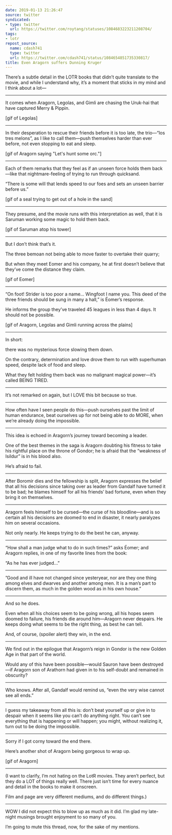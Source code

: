 ```yaml
---
date: 2019-01-13 21:26:47
source: twitter
syndicated:
- type: twitter
  url: https://twitter.com/roytang/statuses/1084683223211208704/
tags:
- lotr
repost_source:
  name: cdash741
  type: twitter
  url: https://twitter.com/cdash741/status/1084654851735330817/
title: Even Aragorn suffers Dunning Kruger 
---
```


There’s a subtle detail in the LOTR books that didn’t quite translate to the movie, and while I understand why, it’s a moment that sticks in my mind and I think about a lot—

---

It comes when Aragorn, Legolas, and Gimli are chasing the Uruk-hai that have captured Merry & Pippin.

[gif of Legolas]

---

In their desperation to rescue their friends before it is too late, the trio—“los tres melons”, as I like to call them—push themselves harder than ever before, not even stopping to eat and sleep.

[gif of Aragorn saying "Let's hunt some orc."]

---

Each of them remarks that they feel as if an unseen force holds them back—like that nightmare-feeling of trying to run through quicksand. 



“There is some will that lends speed to our foes and sets an unseen barrier before us.”

[gif of a seal trying to get out of a hole in the sand]

---

They presume, and the movie runs with this interpretation as well, that it is Saruman working some magic to hold them back.

[gif of Saruman atop his tower]

---

But I don’t think that’s it.



The three bemoan not being able to move faster to overtake their quarry;

But when they meet Eomer and his company, he at first doesn’t believe that they’ve come the distance they claim.

[gif of Eomer]

---

“On foot! Strider is too poor a name... Wingfoot I name you. This deed of the three friends should be sung in many a hall,” is Éomer’s response. 

He informs the group they’ve traveled 45 leagues in less than 4 days. It should not be possible.

[gif of Aragorn, Legolas and Gimli running across the plains]

---

In short:

there was no mysterious force slowing them down.

On the contrary, determination and love drove them to run with superhuman speed, despite lack of food and sleep.



What they felt holding them back was no malignant magical power—it’s called BEING TIRED.

---

It’s not remarked on again, but I LOVE this bit because so true.

---

How often have I seen people do this—push ourselves past the limit of human endurance, beat ourselves up for not being able to do MORE, when we’re already doing the impossible.

---

This idea is echoed in Aragorn’s journey toward becoming a leader.



One of the best themes in the saga is Aragorn doubting his fitness to take his rightful place on the throne of Gondor; he is afraid that the “weakness of Isildur” is in his blood also.

He’s afraid to fail.

---

After Boromir dies and the fellowship is split, Aragorn expresses the belief that all his decisions since taking over as leader from Gandalf have turned it to be bad; he blames himself for all his friends’ bad fortune, even when they bring it on themselves.

---

Aragorn feels himself to be cursed—the curse of his bloodline—and is so certain all his decisions are doomed to end in disaster, it nearly paralyzes him on several occasions.



Not only nearly. He keeps trying to do the best he can, anyway.

---

“How shall a man judge what to do in such times?” asks Éomer; and Aragorn replies, in one of my favorite lines from the book:

“As he has ever judged...”

---

”Good and ill have not changed since yesteryear, nor are they one thing among elves and dwarves and another among men. It is a man’s part to discern them, as much in the golden wood as in his own house.”

---

And so he does. 

Even when all his choices seem to be going wrong, all his hopes seem doomed to failure, his friends die around him—Aragorn never despairs. He keeps doing what seems to be the right thing, as best he can tell.



And, of course, (spoiler alert) they win, in the end.

---

We find out in the epilogue that Aragorn’s reign in Gondor is the new Golden Age in that part of the world.



Would any of this have been possible—would Sauron have been destroyed—if Aragorn son of Arathorn had given in to his self-doubt and remained in obscurity?

---

Who knows. After all, Gandalf would remind us, “even the very wise cannot see all ends.”

---

I guess my takeaway from all this is: don’t beat yourself up or give in to despair when it seems like you can’t do anything right. You can’t see everything that is happening or will happen; you might, without realizing it, turn out to be doing the impossible.

---

Sorry if I got corny toward the end there.

Here’s another shot of Aragorn being gorgeous to wrap up.

[gif of Aragorn]

---

(I want to clarify, I’m not hating on the LotR movies. They aren’t perfect, but they do a LOT of things really well. There just isn’t time for every nuance and detail in the books to make it onscreen. 

Film and page are very different mediums, and do different things.)

---

WOW I did not expect this to blow up as much as it did. I’m glad my late-night musings brought enjoyment to so many of you. 

I’m going to mute this thread, now, for the sake of my mentions.